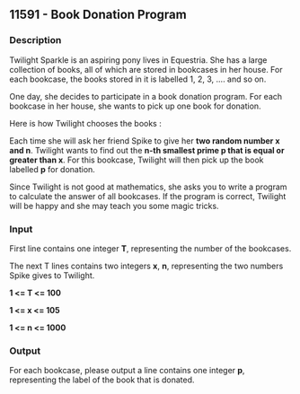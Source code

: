 ## 11591 - Book Donation Program

### Description

Twilight Sparkle is an aspiring pony lives in Equestria. She has a large collection of books, all of which are stored in bookcases in her house. For each bookcase, the books stored in it is labelled 1, 2, 3, .... and so on.

One day, she decides to participate in a book donation program. For each bookcase in her house, she wants to pick up one book for donation.

Here is how Twilight chooses the books :

Each time she will ask her friend Spike to give her **two random number x and n**. Twilight wants to find out the **n-th smallest prime p that is equal or greater than x**. For this bookcase, Twilight will then pick up the book labelled **p** for donation.

Since Twilight is not good at mathematics, she asks you to write a program to calculate the answer of all bookcases. If the program is correct, Twilight will be happy and she may teach you some magic tricks.

### Input

First line contains one integer **T**, representing the number of the bookcases.

The next T lines contains two integers **x**, **n**, representing the two numbers Spike gives to Twilight.

**1 <= T <= 100**

**1 <= x <= 105**

**1 <= n <= 1000**

### Output

For each bookcase, please output a line contains one integer **p**, representing the label of the book that is donated.